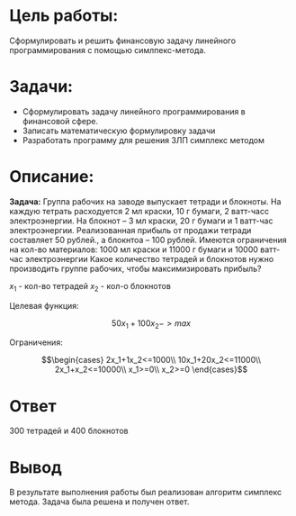 # Цель работы:
Сформулировать и решить финансовую задачу линейного программирования с помощью симлпекс-метода.

# Задачи:
- Сформулировать задачу линейного программирования в финансовой сфере.
- Записать математическую формулировку задачи
- Разработать программу для решения ЗЛП симплекс методом

# Описание:
**Задача:**
Группа рабочих на заводе выпускает тетради и блокноты. На каждую тетрать расходуется 2 мл краски, 10 г бумаги, 2 ватт-часс электроэнергии. 
На блокнот – 3 мл краски, 20 г бумаги и 1 ватт-час электроэнергии. 
Реализованная прибыль от продажи тетради
составляет 50 рублей., а блокнтоа – 100 рублей.
Имеются ограничения на кол-во материалов: 1000 мл краски и 11000 г бумаги и 10000 ватт-час электроэнергии
Какое количество тетрадей и блокнотов нужно производить группе рабочих, чтобы максимизировать прибыль?


$x_1$ - кол-во тетрадей
$x_2$ - кол-о блокнотов

Целевая функция:

$$50x_1+100x_2 -> max$$

Ограничения:

$$\begin{cases}
2x_1+1x_2<=1000\\
10x_1+20x_2<=11000\\
2x_1+x_2<=10000\\
x_1>=0\\
x_2>=0
\end{cases}$$

# Ответ
300 тетрадей и 400 блокнотов

# Вывод
В результате выполнения работы был реализован алгоритм симплекс метода. Задача была решена и получен ответ.